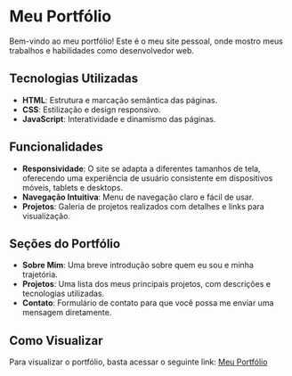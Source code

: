 # Meu Portfólio

Bem-vindo ao meu portfólio! Este é o meu site pessoal, onde mostro meus trabalhos e habilidades como desenvolvedor web.

## Tecnologias Utilizadas

- **HTML**: Estrutura e marcação semântica das páginas.
- **CSS**: Estilização e design responsivo.
- **JavaScript**: Interatividade e dinamismo das páginas.

## Funcionalidades

- **Responsividade**: O site se adapta a diferentes tamanhos de tela, oferecendo uma experiência de usuário consistente em dispositivos móveis, tablets e desktops.
- **Navegação Intuitiva**: Menu de navegação claro e fácil de usar.
- **Projetos**: Galeria de projetos realizados com detalhes e links para visualização.

## Seções do Portfólio

- **Sobre Mim**: Uma breve introdução sobre quem eu sou e minha trajetória.
- **Projetos**: Uma lista dos meus principais projetos, com descrições e tecnologias utilizadas.
- **Contato**: Formulário de contato para que você possa me enviar uma mensagem diretamente.

## Como Visualizar

Para visualizar o portfólio, basta acessar o seguinte link: [Meu Portfólio](https://lggustavodev.github.io/luisgustavodev/)
